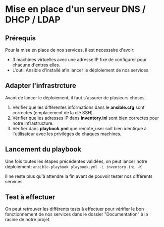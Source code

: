 # Mise en place d'un serveur DNS / DHCP / LDAP

## Prérequis

Pour la mise en place de nos services, il est necessaire d'avoir:
- 3 machines virtuelles avec une adresse IP fixe de configurer pour chacune d'entres elles.
- L'outil Ansible d'installé afin lancer le déploiement de nos services.

## Adapter l'infrastrcture

Avant de lancer le déploiement, il faut s'assurer de plusieurs choses.
1. Vérifier que les différentes informations dans le **ansible.cfg** sont correctes (emplacement de la clé SSH).
2. Vérifier que les adresses IP dans **inventory.ini** sont bien correctes pour notre infrastructure.
3. Vérifier dans **playbook.yml** que remote_user soit bien identique à l'utilisateur avec les privilèges de chaques machines.

## Lancement du playbook

Une fois toutes les étapes précédentes validées, on peut lancer notre déploiement:
`ansible-playbook playbook.yml -i inventory.ini -K`

Il ne reste plus qu'à attendre la fin avant de pouvoir tester nos différents services.

## Test à effectuer

On peut retrouver les différents tests à effectuer pour vérifier le bon fonctionnement de nos services dans le dossier "Documentation" à la racine de notre projet.
